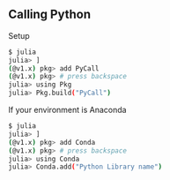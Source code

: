 ## Calling Python

Setup

```bash
$ julia
julia> ]
(@v1.x) pkg> add PyCall
(@v1.x) pkg> # press backspace
julia> using Pkg
julia> Pkg.build("PyCall")
```

If your environment is Anaconda

```bash
$ julia
julia> ]
(@v1.x) pkg> add Conda
(@v1.x) pkg> # press backspace
julia> using Conda
julia> Conda.add("Python Library name")
```
